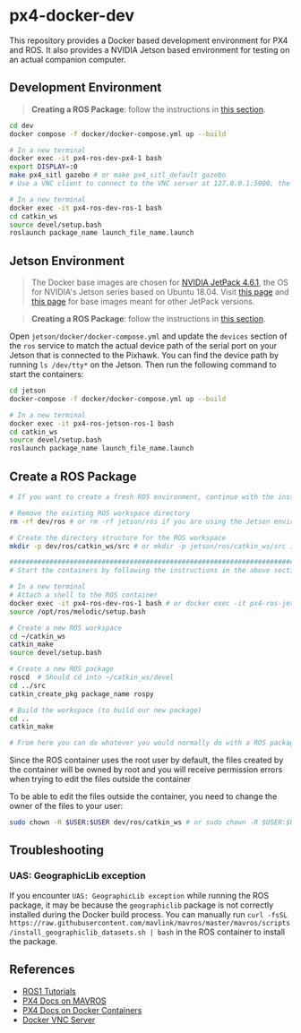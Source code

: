 # px4-docker-dev

This repository provides a Docker based development environment for PX4 and ROS. It also provides a NVIDIA Jetson based environment for testing on an actual companion computer.

## Development Environment

> **Creating a ROS Package**: follow the instructions in [this section](#create-a-ros-package).

```bash
cd dev
docker compose -f docker/docker-compose.yml up --build

# In a new terminal
docker exec -it px4-ros-dev-px4-1 bash
export DISPLAY=:0
make px4_sitl gazebo # or make px4_sitl_default gazebo
# Use a VNC client to connect to the VNC server at 127.0.0.1:5900, the password is `password`

# In a new terminal
docker exec -it px4-ros-dev-ros-1 bash
cd catkin_ws
source devel/setup.bash
roslaunch package_name launch_file_name.launch
```

## Jetson Environment

> The Docker base images are chosen for [NVIDIA JetPack 4.6.1](https://developer.nvidia.com/embedded/jetpack-sdk-461), the OS for NVIDIA's Jetson series based on Ubuntu 18.04. Visit [this page](https://catalog.ngc.nvidia.com/orgs/nvidia/containers/l4t-tensorflow) and [this page](https://github.com/dusty-nv/jetson-containers) for base images meant for other JetPack versions.

> **Creating a ROS Package**: follow the instructions in [this section](#create-a-ros-package).

Open `jetson/docker/docker-compose.yml` and update the `devices` section of the `ros` service to match the actual device path of the serial port on your Jetson that is connected to the Pixhawk. You can find the device path by running `ls /dev/tty*` on the Jetson. Then run the following command to start the containers:

```bash
cd jetson
docker-compose -f docker/docker-compose.yml up --build

# In a new terminal
docker exec -it px4-ros-jetson-ros-1 bash
cd catkin_ws
source devel/setup.bash
roslaunch package_name launch_file_name.launch
```

## Create a ROS Package

```bash
# If you want to create a fresh ROS environment, continue with the instructions below, otherwise skip to the comment with a line of hashes

# Remove the existing ROS workspace directory
rm -rf dev/ros # or rm -rf jetson/ros if you are using the Jetson environment

# Create the directory structure for the ROS workspace
mkdir -p dev/ros/catkin_ws/src # or mkdir -p jetson/ros/catkin_ws/src if you are using the Jetson environment

################################################################################
# Start the containers by following the instructions in the above sections

# In a new terminal
# Attach a shell to the ROS container
docker exec -it px4-ros-dev-ros-1 bash # or docker exec -it px4-ros-jetson-ros-1 bash if you are using the Jetson environment
source /opt/ros/melodic/setup.bash

# Create a new ROS workspace
cd ~/catkin_ws
catkin_make
source devel/setup.bash

# Create a new ROS package
roscd  # Should cd into ~/catkin_ws/devel
cd ../src
catkin_create_pkg package_name rospy

# Build the workspace (to build our new package)
cd ..
catkin_make

# From here you can do whatever you would normally do with a ROS package
```

Since the ROS container uses the root user by default, the files created by the container will be owned by root and you will receive permission errors when trying to edit the files outside the container

To be able to edit the files outside the container, you need to change the owner of the files to your user:

```bash
sudo chown -R $USER:$USER dev/ros/catkin_ws # or sudo chown -R $USER:$USER jetson/ros/catkin_ws if you are using the Jetson environment
```

## Troubleshooting

### UAS: GeographicLib exception

If you encounter `UAS: GeographicLib exception` while running the ROS package, it may be because the `geographiclib` package is not correctly installed during the Docker build process. You can manually run `curl -fsSL https://raw.githubusercontent.com/mavlink/mavros/master/mavros/scripts/install_geographiclib_datasets.sh | bash` in the ROS container to install the package.

## References

- [ROS1 Tutorials](https://wiki.ros.org/ROS/Tutorials)
- [PX4 Docs on MAVROS](https://docs.px4.io/main/en/ros/mavros_offboard_python.html)
- [PX4 Docs on Docker Containers](https://docs.px4.io/main/en/test_and_ci/docker.html)
- [Docker VNC Server](https://qxf2.com/blog/view-docker-container-display-using-vnc-viewer/)
